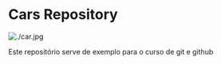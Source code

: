 # Cars Repository

![./car.jpg](Innovation)

Este repositório serve de exemplo para o curso de git e github